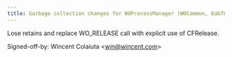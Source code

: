 ```yaml
---
title: Garbage collection changes for WOProcessManager (WOCommon, 6ab78fb)
---
```


Lose retains and replace WO\_RELEASE call with explicit use of CFRelease.

Signed-off-by: Wincent Colaiuta &lt;win@wincent.com&gt;
